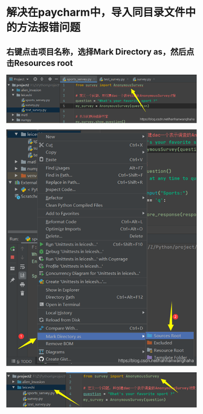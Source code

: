 # 解决在paycharm中，导入同目录文件中的方法报错问题

## 右键点击项目名称，选择Mark Directory as，然后点击Resources root

![Image](/image/1.png)

![Image](/image/2.png)

![Image](/image/3.png)

